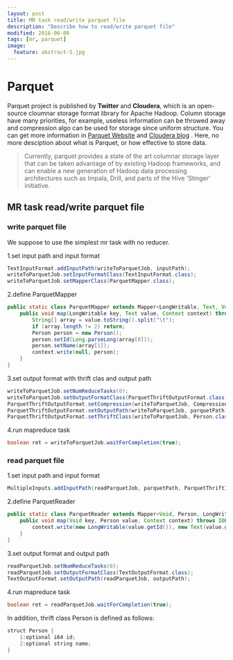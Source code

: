 ```yaml
---
layout: post
title: MR task read/write parquet file
description: "Describe how to read/write parquet file"
modified: 2016-06-09
tags: [mr, parquet]
image:
  feature: abstract-5.jpg
---
```


# Parquet
Parquet project is published by **Twitter** and **Cloudera**, which is an open-source cloumnar storage format library for Apache Hadoop. Column storage have many priorities, for example, useless information can be throwed away and compression algo can be used for storage since  uniform structure. You can get more information in [Parquet Website][1] and [Cloudera blog][2] . Here, no more desciption about what is Parquet, or how effective to store data.


> Currently, parquet provides a state of the art columnar storage layer that can be taken advantage of by existing Hadoop frameworks, and can enable a new generation of Hadoop data processing architectures such as Impala, Drill, and parts of the Hive 'Stinger' initiative.

## MR task read/write parquet file

### write parquet file
 

We suppose to use the simplest mr task with no reducer.


1.set input path and input format

```Java
TextInputFormat.addInputPath(writeToParquetJob, inputPath);
writeToParquetJob.setInputFormatClass(TextInputFormat.class);
writeToParquetJob.setMapperClass(ParquetMapper.class);
```
 
 
2.define ParquetMapper

```Java
public static class ParquetMapper extends Mapper<LongWritable, Text, Void, Person> {
	public void map(LongWritable key, Text value, Context context) throws IOException, InterruptedException {
    	String[] array = value.toString().split("\t");
    	if (array.length != 2) return;
     	Person person = new Person();
        person.setId(Long.parseLong(array[0]));
        person.setName(array[1]);
        context.write(null, person);
    }
}
```


3.set output format with thrift clas and output path
 
```Java
writeToParquetJob.setNumReduceTasks(0);
writeToParquetJob.setOutputFormatClass(ParquetThriftOutputFormat.class);
ParquetThriftOutputFormat.setCompression(writeToParquetJob, CompressionCodecName.GZIP);
ParquetThriftOutputFormat.setOutputPath(writeToParquetJob, parquetPath);
ParquetThriftOutputFormat.setThriftClass(writeToParquetJob, Person.class);
```

4.run mapreduce task

```Java
boolean ret = writeToParquetJob.waitForCompletion(true);
```


### **read parquet file**

1.set input path and input format

```Java
MultipleInputs.addInputPath(readParquetJob, parquetPath, ParquetThriftInputFormat.class, ParquetReader.class);
```
 
2.define ParquetReader

```Java
public static class ParquetReader extends Mapper<Void, Person, LongWritable, Text> {
	public void map(Void key, Person value, Context context) throws IOException, InterruptedException {
    	context.write(new LongWritable(value.getId()), new Text(value.getName()));
    }
}
```

3.set output format and output path
 
```Java
readParquetJob.setNumReduceTasks(0);
readParquetJob.setOutputFormatClass(TextOutputFormat.class);
TextOutputFormat.setOutputPath(readParquetJob, outputPath);
```

4.run mapreduce task

```Java
boolean ret = readParquetJob.waitForCompletion(true);
```

In addition, thrift class Person is defined as follows:

```Java
struct Person {
    1:optional i64 id;
    2:optional string name;
}
```




  [1]: https://parquet.apache.org
  [2]: https://blog.cloudera.com/blog/2013/07/announcing-parquet-1-0-columnar-storage-for-hadoop/
  [3]: https://blog.cloudera.com/blog/2013/07/announcing-parquet-1-0-columnar-storage-for-hadoop/